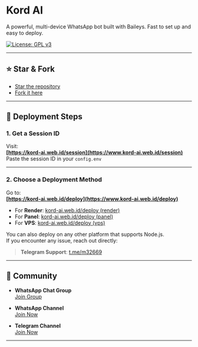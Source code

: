 # Kord AI

A powerful, multi-device WhatsApp bot built with Baileys. Fast to set up and easy to deploy.

[![License: GPL v3](https://img.shields.io/badge/License-GPLv3-blue.svg)](https://www.gnu.org/licenses/gpl-3.0)

---

## ⭐️ Star & Fork

- [Star the repository](https://github.com/M3264/Kord-Ai)
- [Fork it here](https://github.com/M3264/Kord-Ai/fork)

---

## 🚀 Deployment Steps

### 1. Get a Session ID

Visit:  
**[https://kord-ai.web.id/session](https://www.kord-ai.web.id/session)**  
Paste the session ID in your `config.env`

---

### 2. Choose a Deployment Method

Go to:  
**[https://kord-ai.web.id/deploy](https://www.kord-ai.web.id/deploy)**

- For **Render**: [kord-ai.web.id/deploy (render)](https://www.kord-ai.web.id/deploy)
- For **Panel**: [kord-ai.web.id/deploy (panel)](https://www.kord-ai.web.id/deploy)
- For **VPS**: [kord-ai.web.id/deploy (vps)](https://www.kord-ai.web.id/deploy)

You can also deploy on any other platform that supports Node.js.  
If you encounter any issue, reach out directly:

> **Telegram Support**: [t.me/m32669](https://t.me/m32669)

---

## 📢 Community

- **WhatsApp Chat Group**  
  [Join Group](https://chat.whatsapp.com/GXUhk1vRI5nL5E2wjJOMqC)
 
- **WhatsApp Channel**  
  [Join Now](https://whatsapp.com/channel/0029VaghjWRHVvTh35lfZ817)

- **Telegram Channel**  
  [Join Now](https://t.me/kordai_channel)

---
